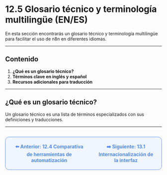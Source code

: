 # 12.5 Glosario técnico y terminología multilingüe (EN/ES)

En esta sección encontrarás un glosario técnico y terminología multilingüe para facilitar el uso de n8n en diferentes idiomas.

---

## Contenido

1. **¿Qué es un glosario técnico?**
2. **Términos clave en inglés y español**
3. **Recursos adicionales para traducción**

---

## ¿Qué es un glosario técnico?
Un glosario técnico es una lista de términos especializados con sus definiciones y traducciones.

---

<div align="center" style="border: 1px solid #4F8AFA; border-radius: 12px; padding: 20px; background: #f0f6ff; margin-top: 32px; display: flex; justify-content: center; gap: 32px;">
  <a href="12.4.%20Comparativa%20de%20herramientas%20de%20automatización.md" style="text-decoration:none; font-weight: bold; color: #4F8AFA; font-size: 1.1em;">⬅️ Anterior: 12.4 Comparativa de herramientas de automatización</a>
  <a href="../Traducción-y-Lenguaje/13.1.%20Internacionalización%20de%20la%20interfaz.md" style="text-decoration:none; font-weight: bold; color: #4F8AFA; font-size: 1.1em;">➡️ Siguiente: 13.1 Internacionalización de la interfaz</a>
</div>
